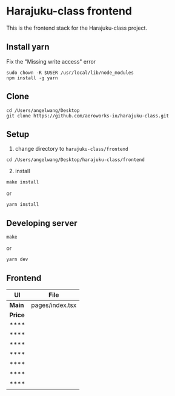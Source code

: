 # Harajuku-class frontend
This is the frontend stack for the Harajuku-class project.


## Install yarn
Fix the "Missing write access" error
```
sudo chown -R $USER /usr/local/lib/node_modules
npm install -g yarn
```


## Clone

```
cd /Users/angelwang/Desktop
git clone https://github.com/aeroworks-io/harajuku-class.git
```


## Setup
1. change directory to ```harajuku-class/frontend```
```
cd /Users/angelwang/Desktop/harajuku-class/frontend
```
2. install
```
make install
``` 
or 
```
yarn install
```


## Developing server

```shell
make
```
or
```shell
yarn dev
```


## Frontend


|UI|File|
|---|---|
|**Main**| pages/index.tsx |
|**Price**| |
|****| |
|****| |
|****| |
|****| |
|****| |
|****| |
|****| |


